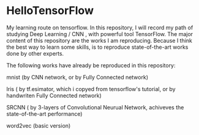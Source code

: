 # HelloTensorFlow
My learning route on tensorflow.
In this repository, I will record my path of studying Deep Learning / CNN , with powerful tool TensorFlow.
The major content of this repository are the works I am reproducing.
Because I think the best way to learn some skills, is to reproduce state-of-the-art works done by other experts.

The following works have already be reproduced in this repository:

mnist (by CNN network, or by Fully Connected network)

Iris ( by  tf.esimator, which i copyed from tensorflow's tutorial, or by handwriten Fully Connected network)

SRCNN ( by 3-layers of Convolutional Neurual Network, achiveves the state-of-the-art performance)

word2vec (basic version)